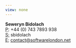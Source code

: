 ```yaml
---
view: none
---
```


<strong>Seweryn Bidolach</strong><br><abbr title="Phone">P:</abbr> +44 (0) 743 7893 938<br><abbr title="Skype">S:</abbr> sbidolach<br><abbr title="E-mail">E:</abbr> <a href="mailto:contact@softwarelondon.net">contact@softwarelondon.net</a>
